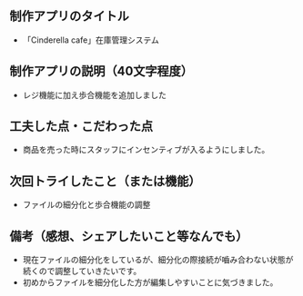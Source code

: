 ## 制作アプリのタイトル
- 「Cinderella cafe」在庫管理システム
## 制作アプリの説明（40文字程度）
- レジ機能に加え歩合機能を追加しました
## 工夫した点・こだわった点
- 商品を売った時にスタッフにインセンティブが入るようにしました。
## 次回トライしたこと（または機能）
- ファイルの細分化と歩合機能の調整
## 備考（感想、シェアしたいこと等なんでも）
- 現在ファイルの細分化をしているが、細分化の際接続が嚙み合わない状態が続くので調整していきたいです。
- 初めからファイルを細分化した方が編集しやすいことに気づきました。
  
